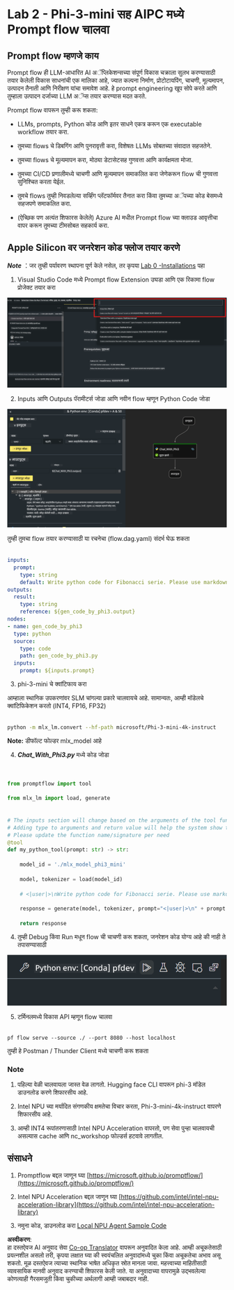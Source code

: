 <!--
CO_OP_TRANSLATOR_METADATA:
{
  "original_hash": "3dbbf568625b1ee04b354c2dc81d3248",
  "translation_date": "2025-07-17T04:24:39+00:00",
  "source_file": "md/02.Application/02.Code/Phi3/VSCodeExt/HOL/Apple/02.PromptflowWithMLX.md",
  "language_code": "mr"
}
-->
# **Lab 2 - Phi-3-mini सह AIPC मध्ये Prompt flow चालवा**

## **Prompt flow म्हणजे काय**

Prompt flow ही LLM-आधारित AI अॅप्लिकेशन्सच्या संपूर्ण विकास चक्राला सुलभ करण्यासाठी तयार केलेली विकास साधनांची एक मालिका आहे, ज्यात कल्पना निर्माण, प्रोटोटायपिंग, चाचणी, मूल्यमापन, उत्पादन तैनाती आणि निरीक्षण यांचा समावेश आहे. हे prompt engineering खूप सोपे करते आणि तुम्हाला उत्पादन दर्जाच्या LLM अॅप्स तयार करण्यास मदत करते.

Prompt flow वापरून तुम्ही करू शकता:

- LLMs, prompts, Python कोड आणि इतर साधने एकत्र करून एक executable workflow तयार करा.

- तुमच्या flows चे डिबगिंग आणि पुनरावृत्ती करा, विशेषतः LLMs सोबतच्या संवादात सहजतेने.

- तुमच्या flows चे मूल्यमापन करा, मोठ्या डेटासेटसह गुणवत्ता आणि कार्यक्षमता मोजा.

- तुमच्या CI/CD प्रणालीमध्ये चाचणी आणि मूल्यमापन समाकलित करा जेणेकरून flow ची गुणवत्ता सुनिश्चित करता येईल.

- तुमचे flows तुम्ही निवडलेल्या सर्व्हिंग प्लॅटफॉर्मवर तैनात करा किंवा तुमच्या अॅपच्या कोड बेसमध्ये सहजपणे समाकलित करा.

- (ऐच्छिक पण अत्यंत शिफारस केलेले) Azure AI मधील Prompt flow च्या क्लाउड आवृत्तीचा वापर करून तुमच्या टीमसोबत सहकार्य करा.

## **Apple Silicon वर जनरेशन कोड फ्लोज तयार करणे**

***Note*** ：जर तुम्ही पर्यावरण स्थापना पूर्ण केले नसेल, तर कृपया [Lab 0 -Installations](./01.Installations.md) पहा

1. Visual Studio Code मध्ये Prompt flow Extension उघडा आणि एक रिकामा flow प्रोजेक्ट तयार करा

![create](../../../../../../../../../translated_images/pf_create.bde888dc83502eba082a058175bbf1eee6791219795393a386b06fd3043ec54d.mr.png)

2. Inputs आणि Outputs पॅरामीटर्स जोडा आणि नवीन flow म्हणून Python Code जोडा

![flow](../../../../../../../../../translated_images/pf_flow.520824c0969f2a94f17e947f86bdc4b4c6c88a2efa394fe3bcfb58c0dbc578a7.mr.png)

तुम्ही तुमचा flow तयार करण्यासाठी या रचनेचा (flow.dag.yaml) संदर्भ घेऊ शकता

```yaml

inputs:
  prompt:
    type: string
    default: Write python code for Fibonacci serie. Please use markdown as output
outputs:
  result:
    type: string
    reference: ${gen_code_by_phi3.output}
nodes:
- name: gen_code_by_phi3
  type: python
  source:
    type: code
    path: gen_code_by_phi3.py
  inputs:
    prompt: ${inputs.prompt}


```

3. phi-3-mini चे क्वांटिफाय करा

आम्हाला स्थानिक उपकरणांवर SLM चांगल्या प्रकारे चालवायचे आहे. सामान्यतः, आम्ही मॉडेलचे क्वांटिफिकेशन करतो (INT4, FP16, FP32)

```bash

python -m mlx_lm.convert --hf-path microsoft/Phi-3-mini-4k-instruct

```

**Note:** डीफॉल्ट फोल्डर mlx_model आहे

4. ***Chat_With_Phi3.py*** मध्ये कोड जोडा

```python


from promptflow import tool

from mlx_lm import load, generate


# The inputs section will change based on the arguments of the tool function, after you save the code
# Adding type to arguments and return value will help the system show the types properly
# Please update the function name/signature per need
@tool
def my_python_tool(prompt: str) -> str:

    model_id = './mlx_model_phi3_mini'

    model, tokenizer = load(model_id)

    # <|user|>\nWrite python code for Fibonacci serie. Please use markdown as output<|end|>\n<|assistant|>

    response = generate(model, tokenizer, prompt="<|user|>\n" + prompt  + "<|end|>\n<|assistant|>", max_tokens=2048, verbose=True)

    return response


```

4. तुम्ही Debug किंवा Run मधून flow ची चाचणी करू शकता, जनरेशन कोड योग्य आहे की नाही ते तपासण्यासाठी

![RUN](../../../../../../../../../translated_images/pf_run.4239e8a0b420a58284edf6ee1471c1697c345670313c8e7beac0edaee15b9a9d.mr.png)

5. टर्मिनलमध्ये विकास API म्हणून flow चालवा

```

pf flow serve --source ./ --port 8080 --host localhost   

```

तुम्ही हे Postman / Thunder Client मध्ये चाचणी करू शकता

### **Note**

1. पहिल्या वेळी चालवायला जास्त वेळ लागतो. Hugging face CLI वापरून phi-3 मॉडेल डाउनलोड करणे शिफारसीय आहे.

2. Intel NPU च्या मर्यादित संगणकीय क्षमतेचा विचार करता, Phi-3-mini-4k-instruct वापरणे शिफारसीय आहे.

3. आम्ही INT4 रूपांतरणासाठी Intel NPU Acceleration वापरतो, पण सेवा पुन्हा चालवायची असल्यास cache आणि nc_workshop फोल्डर्स हटवावे लागतील.

## **संसाधने**

1. Promptflow बद्दल जाणून घ्या [https://microsoft.github.io/promptflow/](https://microsoft.github.io/promptflow/)

2. Intel NPU Acceleration बद्दल जाणून घ्या [https://github.com/intel/intel-npu-acceleration-library](https://github.com/intel/intel-npu-acceleration-library)

3. नमुना कोड, डाउनलोड करा [Local NPU Agent Sample Code](../../../../../../../../../code/07.Lab/01/AIPC/local-npu-agent)

**अस्वीकरण**:  
हा दस्तऐवज AI अनुवाद सेवा [Co-op Translator](https://github.com/Azure/co-op-translator) वापरून अनुवादित केला आहे. आम्ही अचूकतेसाठी प्रयत्नशील असलो तरी, कृपया लक्षात घ्या की स्वयंचलित अनुवादांमध्ये चुका किंवा अचूकतेचा अभाव असू शकतो. मूळ दस्तऐवज त्याच्या स्थानिक भाषेत अधिकृत स्रोत मानला जावा. महत्त्वाच्या माहितीसाठी व्यावसायिक मानवी अनुवाद करण्याची शिफारस केली जाते. या अनुवादाच्या वापरामुळे उद्भवलेल्या कोणत्याही गैरसमजुती किंवा चुकीच्या अर्थलागी आम्ही जबाबदार नाही.
